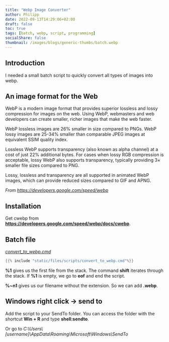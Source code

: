 ```yaml
---
title: "Webp Image Converter"
author: Philipp
date: 2022-09-13T14:29:06+02:00
draft: false
toc: true
tags: [batch, webp, script, programming]
socialShare: false
thumbnail: /images/blogs/generic-thumbs/batch.webp
---
```


## Introduction

I needed a small batch script to quickly convert all types of images into webp.

## An image format for the Web

WebP is a modern image format that provides superior lossless and lossy compression for images on the web. Using WebP, webmasters and web developers can create smaller, richer images that make the web faster.

WebP lossless images are 26% smaller in size compared to PNGs. WebP lossy images are 25-34% smaller than comparable JPEG images at equivalent SSIM quality index.

Lossless WebP supports transparency (also known as alpha channel) at a cost of just 22% additional bytes. For cases when lossy RGB compression is acceptable, lossy WebP also supports transparency, typically providing 3× smaller file sizes compared to PNG.

Lossy, lossless and transparency are all supported in animated WebP images, which can provide reduced sizes compared to GIF and APNG.

*From https://developers.google.com/speed/webp*

## Installation

Get cwebp from **https://developers.google.com/speed/webp/docs/cwebp**.

## Batch file
[*convert_to_webp.cmd*](/files/scripts/convert_to_webp.cmd)
```c
{{% include "static/files/scripts/convert_to_webp.cmd"%}}
```

**%1** gives us the first file from the stack. The command **shift** iterates through the stack. If **%1** is empty, we go to **eof** and end the script.

**%~n1** gives us our filename without the extension. So we can add **.webp**.

## Windows right click -> send to

Add the script to your SendTo folder.
You can access the folder with the shortcut **Win + R** and type **shell:sendto**.

Or go to *C:\Users\\[username]\AppData\Roaming\Microsoft\Windows\SendTo*